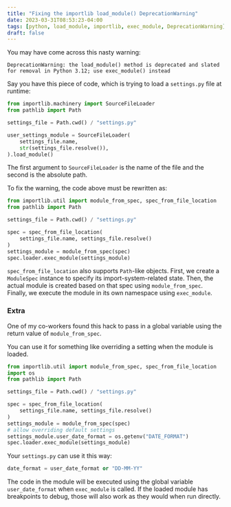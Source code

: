```yaml
---
title: "Fixing the importlib load_module() DeprecationWarning"
date: 2023-03-31T08:53:23-04:00
tags: [python, load_module, importlib, exec_module, DeprecationWarning]
draft: false
---
```


You may have come across this nasty warning:

```shell
DeprecationWarning: the load_module() method is deprecated and slated for removal in Python 3.12; use exec_module() instead
```

Say you have this piece of code, which is trying to load a `settings.py` file at runtime:

```python
from importlib.machinery import SourceFileLoader
from pathlib import Path

settings_file = Path.cwd() / "settings.py"

user_settings_module = SourceFileLoader(
    settings_file.name,
    str(settings_file.resolve()),
).load_module()
```

The first argument to `SourceFileLoader` is the name of the file and the second is the absolute path.

To fix the warning, the code above must be rewritten as:

```python
from importlib.util import module_from_spec, spec_from_file_location
from pathlib import Path

settings_file = Path.cwd() / "settings.py"

spec = spec_from_file_location(
    settings_file.name, settings_file.resolve()
)
settings_module = module_from_spec(spec)
spec.loader.exec_module(settings_module)
```

`spec_from_file_location` also supports `Path`-like objects.
First, we create a `ModuleSpec` instance to specify its import-system-related
 state. Then, the actual module is created based on
that spec using `module_from_spec`. Finally, we execute the module in its own
namespace using `exec_module`.

### Extra

One of my co-workers found this hack to pass in a global variable using the
return value of `module_from_spec`.

You can use it for something like overriding a setting when the module is loaded.

```python
from importlib.util import module_from_spec, spec_from_file_location
import os
from pathlib import Path

settings_file = Path.cwd() / "settings.py"

spec = spec_from_file_location(
    settings_file.name, settings_file.resolve()
)
settings_module = module_from_spec(spec)
# allow overriding default settings
settings_module.user_date_format = os.getenv("DATE_FORMAT")
spec.loader.exec_module(settings_module)
```

Your `settings.py` can use it this way:

```python
date_format = user_date_format or "DD-MM-YY"
```

The code in the module will be executed using the global variable `user_date_format` when
`exec_module` is called. If the loaded module has breakpoints to debug, those
will also work as they would when run directly.
